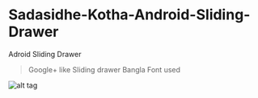 Sadasidhe-Kotha-Android-Sliding-Drawer
======================================



Adroid Sliding Drawer
> Google+ like Sliding drawer
> Bangla Font used

![alt tag](https://raw.github.com/anisuzzamanbabla/Sadasidhe-Kotha-Android-Sliding-Drawer/blob/master/ic_launcher-web.png)
